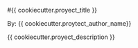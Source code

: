 #{{ cookiecutter.proyect_title }}

By: {{ cookiecutter.proytect_author_name}}

{{ cookiecutter.proyect_description }}

##